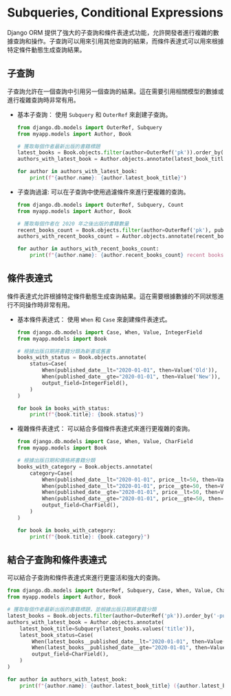 # Subqueries, Conditional Expressions

Django ORM 提供了強大的子查詢和條件表達式功能，允許開發者進行複雜的數據查詢和操作。子查詢可以用來引用其他查詢的結果，而條件表達式可以用來根據特定條件動態生成查詢結果。

## 子查詢
子查詢允許在一個查詢中引用另一個查詢的結果。這在需要引用相關模型的數據或進行複雜查詢時非常有用。

* 基本子查詢：
  使用 `Subquery` 和 `OuterRef` 來創建子查詢。
  ```python
  from django.db.models import OuterRef, Subquery
  from myapp.models import Author, Book

  # 獲取每個作者最新出版的書籍標題
  latest_books = Book.objects.filter(author=OuterRef('pk')).order_by('-published_date').values('title')[:1]
  authors_with_latest_book = Author.objects.annotate(latest_book_title=Subquery(latest_books))

  for author in authors_with_latest_book:
      print(f"{author.name}: {author.latest_book_title}")
  ```

* 子查詢過濾:
  可以在子查詢中使用過濾條件來進行更複雜的查詢。
  ```python
  from django.db.models import OuterRef, Subquery, Count
  from myapp.models import Author, Book

  # 獲取每個作者在 2020 年之後出版的書籍數量
  recent_books_count = Book.objects.filter(author=OuterRef('pk'), published_date__gt="2020-01-01").values('author').annotate(count=Count('id')).values('count')
  authors_with_recent_books_count = Author.objects.annotate(recent_books_count=Subquery(recent_books_count))

  for author in authors_with_recent_books_count:
      print(f"{author.name}: {author.recent_books_count} recent books")
  ```


## 條件表達式
條件表達式允許根據特定條件動態生成查詢結果。這在需要根據數據的不同狀態進行不同操作時非常有用。

* 基本條件表達式：
  使用 `When` 和 `Case` 來創建條件表達式。
  ```python
  from django.db.models import Case, When, Value, IntegerField
  from myapp.models import Book

  # 根據出版日期將書籍分類為新書或舊書
  books_with_status = Book.objects.annotate(
      status=Case(
          When(published_date__lt="2020-01-01", then=Value('Old')),
          When(published_date__gte="2020-01-01", then=Value('New')),
          output_field=IntegerField(),
      )
  )

  for book in books_with_status:
      print(f"{book.title}: {book.status}")
  ```

* 複雜條件表達式：
  可以結合多個條件表達式來進行更複雜的查詢。
  ```python
  from django.db.models import Case, When, Value, CharField
  from myapp.models import Book

  # 根據出版日期和價格將書籍分類
  books_with_category = Book.objects.annotate(
      category=Case(
          When(published_date__lt="2020-01-01", price__lt=50, then=Value('Old and Cheap')),
          When(published_date__lt="2020-01-01", price__gte=50, then=Value('Old and Expensive')),
          When(published_date__gte="2020-01-01", price__lt=50, then=Value('New and Cheap')),
          When(published_date__gte="2020-01-01", price__gte=50, then=Value('New and Expensive')),
          output_field=CharField(),
      ) 
  )

  for book in books_with_category:
      print(f"{book.title}: {book.category}")
  ```

## 結合子查詢和條件表達式
可以結合子查詢和條件表達式來進行更靈活和強大的查詢。
```python
from django.db.models import OuterRef, Subquery, Case, When, Value, CharField
from myapp.models import Author, Book

# 獲取每個作者最新出版的書籍標題，並根據出版日期將書籍分類
latest_books = Book.objects.filter(author=OuterRef('pk')).order_by('-published_date').values('title', 'published_date')[:1]
authors_with_latest_book = Author.objects.annotate(
    latest_book_title=Subquery(latest_books.values('title')),
    latest_book_status=Case(
        When(latest_books__published_date__lt="2020-01-01", then=Value('Old')),
        When(latest_books__published_date__gte="2020-01-01", then=Value('New')),
        output_field=CharField(),
    )
)

for author in authors_with_latest_book:
    print(f"{author.name}: {author.latest_book_title} ({author.latest_book_status})")
```